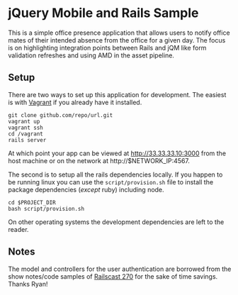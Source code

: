 # jQuery Mobile and Rails Sample

This is a simple office presence application that allows users to notify office mates of their intended absence from the office for a given day. The focus is on highlighting integration points between Rails and jQM like form validation refreshes and using AMD in the asset pipeline.

## Setup

There are two ways to set up this application for development. The easiest is with [Vagrant](http://vagrantup.com) if you already have it installed.

    git clone github.com/repo/url.git
    vagrant up
    vagrant ssh
    cd /vagrant
    rails server

At which point your app can be viewed at http://33.33.33.10:3000 from the host machine or on the network at http://$NETWORK_IP:4567.

The second is to setup all the rails dependencies locally. If you happen to be running linux you can use the `script/provision.sh` file to install the package dependencies (_except_ ruby) including node.

    cd $PROJECT_DIR
    bash script/provision.sh

On other operating systems the development dependencies are left to the reader.

## Notes

The model and controllers for the user authentication are borrowed from the show notes/code samples of [Railscast 270](https://github.com/railscasts/episode-270/tree/master/auth-after) for the sake of time savings. Thanks Ryan!
